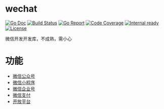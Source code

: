# wechat

[![Go Doc](https://godoc.org/github.com/golib2020/wechat?status.svg)](https://godoc.org/github.com/golib2020/wechat)
[![Build Status](https://travis-ci.org/golib2020/wechat.svg?branch=master)](https://travis-ci.org/golib2020/wechat)
[![Go Report](https://goreportcard.com/badge/github.com/golib2020/wechat)](https://goreportcard.com/report/github.com/golib2020/wechat)
[![Code Coverage](https://codecov.io/gh/golib2020/wechat/branch/master/graph/badge.svg)](https://codecov.io/gh/golib2020/wechat/branch/master)
[![Internal ready](https://img.shields.io/badge/internal-ready-success.svg)](https://github.com/golib2020/wechat)
[![License](https://img.shields.io/github/license/golib2020/wechat.svg?style=flat)](https://github.com/golib2020/wechat)

微信开发开发库，不成熟，需小心

# 功能

- [微信公众号](https://github.com/golib2020/wechat/blob/master/mp)
- [微信小程序](https://github.com/golib2020/wechat/blob/master/mini)
- [微信企业号](https://github.com/golib2020/wechat/blob/master/work)
- [微信支付](https://github.com/golib2020/wechat/blob/master/pay)
- [开放平台](https://github.com/golib2020/wechat/blob/master/open)